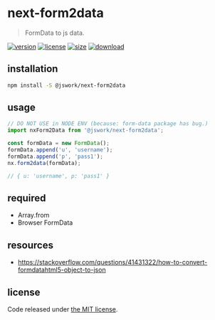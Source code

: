 # next-form2data
> FormData to js data.

[![version][version-image]][version-url]
[![license][license-image]][license-url]
[![size][size-image]][size-url]
[![download][download-image]][download-url]

## installation
```bash
npm install -S @jswork/next-form2data
```

## usage
```js
// DO NOT USE in NODE ENV (because: form-data package has bug.)
import nxForm2Data from '@jswork/next-form2data';

const formData = new FormData();
formData.append('u', 'username');
formData.append('p', 'pass1');
nx.form2data(formData);

// { u: 'username', p: 'pass1' }
```

## required
- Array.from
- Browser FormData

## resources
- https://stackoverflow.com/questions/41431322/how-to-convert-formdatahtml5-object-to-json

## license
Code released under [the MIT license](https://github.com/afeiship/next-form2data/blob/master/LICENSE.txt).

[version-image]: https://img.shields.io/npm/v/@jswork/next-form2data
[version-url]: https://npmjs.org/package/@jswork/next-form2data

[license-image]: https://img.shields.io/npm/l/@jswork/next-form2data
[license-url]: https://github.com/afeiship/next-form2data/blob/master/LICENSE.txt

[size-image]: https://img.shields.io/bundlephobia/minzip/@jswork/next-form2data
[size-url]: https://github.com/afeiship/next-form2data/blob/master/dist/next-form2data.min.js

[download-image]: https://img.shields.io/npm/dm/@jswork/next-form2data
[download-url]: https://www.npmjs.com/package/@jswork/next-form2data
